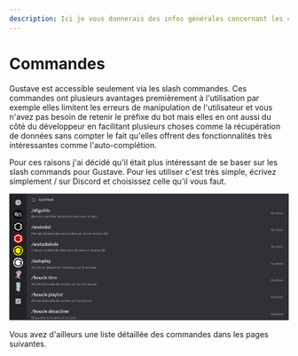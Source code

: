 ```yaml
---
description: Ici je vous donnerais des infos générales concernant les commandes.
---
```


# Commandes

Gustave est accessible seulement via les slash commandes. Ces commandes ont plusieurs avantages premièrement à l'utilisation par exemple elles limitent les erreurs de manipulation de l'utilisateur et vous n'avez pas besoin de retenir le préfixe du bot mais elles en ont aussi du côté du développeur en facilitant plusieurs choses comme la récupération de données sans compter le fait qu'elles offrent des fonctionnalités très intéressantes comme l'auto-complétion.

Pour ces raisons j'ai décidé qu'il était plus intéressant de se baser sur les slash commands pour Gustave. Pour les utiliser c'est très simple, écrivez simplement / sur Discord et choisissez celle qu'il vous faut.

![Menu des commandes de Gustave](<../../.gitbook/assets/Screenshot 2022-08-11 18.50.25.png>)

Vous avez d'ailleurs une liste détaillée des commandes dans les pages suivantes.
